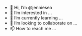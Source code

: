 - 👋 Hi, I’m @jenniesea
- 👀 I’m interested in ...
- 🌱 I’m currently learning ...
- 💞️ I’m looking to collaborate on ...
- 📫 How to reach me ...

<!---
jenniesea/jenniesea is a ✨ special ✨ repository because its `README.md` (this file) appears on your GitHub profile.
You can click the Preview link to take a look at your changes.
--->
